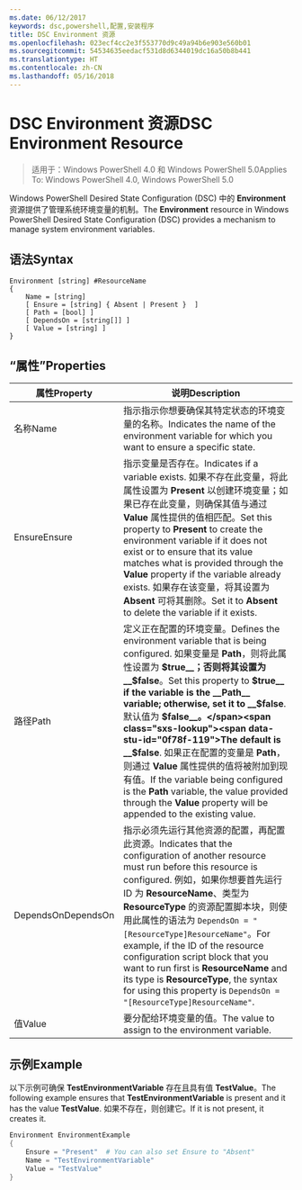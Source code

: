 ```yaml
---
ms.date: 06/12/2017
keywords: dsc,powershell,配置,安装程序
title: DSC Environment 资源
ms.openlocfilehash: 023ecf4cc2e3f553770d9c49a94b6e903e560b01
ms.sourcegitcommit: 54534635eedacf531d8d6344019dc16a50b8b441
ms.translationtype: HT
ms.contentlocale: zh-CN
ms.lasthandoff: 05/16/2018
---
```

# <a name="dsc-environment-resource"></a><span data-ttu-id="0f78f-103">DSC Environment 资源</span><span class="sxs-lookup"><span data-stu-id="0f78f-103">DSC Environment Resource</span></span>

> <span data-ttu-id="0f78f-104">适用于：Windows PowerShell 4.0 和 Windows PowerShell 5.0</span><span class="sxs-lookup"><span data-stu-id="0f78f-104">Applies To: Windows PowerShell 4.0, Windows PowerShell 5.0</span></span>

<span data-ttu-id="0f78f-105">Windows PowerShell Desired State Configuration (DSC) 中的 __Environment__ 资源提供了管理系统环境变量的机制。</span><span class="sxs-lookup"><span data-stu-id="0f78f-105">The __Environment__ resource in Windows PowerShell Desired State Configuration (DSC) provides a mechanism to manage system environment variables.</span></span>

## <a name="syntax"></a><span data-ttu-id="0f78f-106">语法</span><span class="sxs-lookup"><span data-stu-id="0f78f-106">Syntax</span></span>
``` mof
Environment [string] #ResourceName
{
    Name = [string]
    [ Ensure = [string] { Absent | Present }  ]
    [ Path = [bool] ]
    [ DependsOn = [string[]] ]
    [ Value = [string] ]
}
```

## <a name="properties"></a><span data-ttu-id="0f78f-107">“属性”</span><span class="sxs-lookup"><span data-stu-id="0f78f-107">Properties</span></span>

|  <span data-ttu-id="0f78f-108">属性</span><span class="sxs-lookup"><span data-stu-id="0f78f-108">Property</span></span>  |  <span data-ttu-id="0f78f-109">说明</span><span class="sxs-lookup"><span data-stu-id="0f78f-109">Description</span></span>   |
|---|---|
| <span data-ttu-id="0f78f-110">名称</span><span class="sxs-lookup"><span data-stu-id="0f78f-110">Name</span></span>| <span data-ttu-id="0f78f-111">指示指示你想要确保其特定状态的环境变量的名称。</span><span class="sxs-lookup"><span data-stu-id="0f78f-111">Indicates the name of the environment variable for which you want to ensure a specific state.</span></span>|
| <span data-ttu-id="0f78f-112">Ensure</span><span class="sxs-lookup"><span data-stu-id="0f78f-112">Ensure</span></span>| <span data-ttu-id="0f78f-113">指示变量是否存在。</span><span class="sxs-lookup"><span data-stu-id="0f78f-113">Indicates if a variable exists.</span></span> <span data-ttu-id="0f78f-114">如果不存在此变量，将此属性设置为 __Present__ 以创建环境变量；如果已存在此变量，则确保其值与通过 __Value__ 属性提供的值相匹配。</span><span class="sxs-lookup"><span data-stu-id="0f78f-114">Set this property to __Present__ to create the environment variable if it does not exist or to ensure that its value matches what is provided through the __Value__ property if the variable already exists.</span></span> <span data-ttu-id="0f78f-115">如果存在该变量，将其设置为 __Absent__ 可将其删除。</span><span class="sxs-lookup"><span data-stu-id="0f78f-115">Set it to __Absent__ to delete the variable if it exists.</span></span>|
| <span data-ttu-id="0f78f-116">路径</span><span class="sxs-lookup"><span data-stu-id="0f78f-116">Path</span></span>| <span data-ttu-id="0f78f-117">定义正在配置的环境变量。</span><span class="sxs-lookup"><span data-stu-id="0f78f-117">Defines the environment variable that is being configured.</span></span> <span data-ttu-id="0f78f-118">如果变量是 __Path__，则将此属性设置为 __$true__；否则将其设置为 __$false__。</span><span class="sxs-lookup"><span data-stu-id="0f78f-118">Set this property to __$true__ if the variable is the __Path__ variable; otherwise, set it to __$false__.</span></span> <span data-ttu-id="0f78f-119">默认值为 __$false__。</span><span class="sxs-lookup"><span data-stu-id="0f78f-119">The default is __$false__.</span></span> <span data-ttu-id="0f78f-120">如果正在配置的变量是 __Path__，则通过 __Value__ 属性提供的值将被附加到现有值。</span><span class="sxs-lookup"><span data-stu-id="0f78f-120">If the variable being configured is the __Path__ variable, the value provided through the __Value__ property will be appended to the existing value.</span></span>|
| <span data-ttu-id="0f78f-121">DependsOn</span><span class="sxs-lookup"><span data-stu-id="0f78f-121">DependsOn</span></span> | <span data-ttu-id="0f78f-122">指示必须先运行其他资源的配置，再配置此资源。</span><span class="sxs-lookup"><span data-stu-id="0f78f-122">Indicates that the configuration of another resource must run before this resource is configured.</span></span> <span data-ttu-id="0f78f-123">例如，如果你想要首先运行 ID 为 __ResourceName__、类型为 __ResourceType__ 的资源配置脚本块，则使用此属性的语法为 `DependsOn = "[ResourceType]ResourceName"`。</span><span class="sxs-lookup"><span data-stu-id="0f78f-123">For example, if the ID of the resource configuration script block that you want to run first is __ResourceName__ and its type is __ResourceType__, the syntax for using this property is `DependsOn = "[ResourceType]ResourceName"`.</span></span>|
| <span data-ttu-id="0f78f-124">值</span><span class="sxs-lookup"><span data-stu-id="0f78f-124">Value</span></span>| <span data-ttu-id="0f78f-125">要分配给环境变量的值。</span><span class="sxs-lookup"><span data-stu-id="0f78f-125">The value to assign to the environment variable.</span></span>|

## <a name="example"></a><span data-ttu-id="0f78f-126">示例</span><span class="sxs-lookup"><span data-stu-id="0f78f-126">Example</span></span>

<span data-ttu-id="0f78f-127">以下示例可确保 __TestEnvironmentVariable__ 存在且具有值 __TestValue__。</span><span class="sxs-lookup"><span data-stu-id="0f78f-127">The following example ensures that __TestEnvironmentVariable__ is present and it has the value __TestValue__.</span></span> <span data-ttu-id="0f78f-128">如果不存在，则创建它。</span><span class="sxs-lookup"><span data-stu-id="0f78f-128">If it is not present, it creates it.</span></span>

```powershell
Environment EnvironmentExample
{
    Ensure = "Present"  # You can also set Ensure to "Absent"
    Name = "TestEnvironmentVariable"
    Value = "TestValue"
}
```